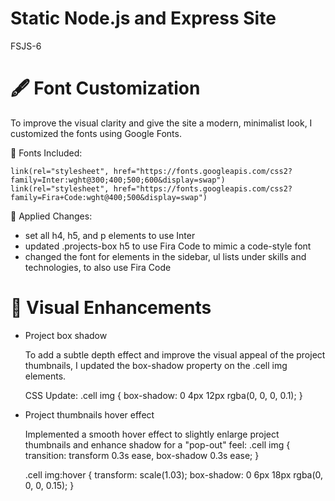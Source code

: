 # Static Node.js and Express Site
FSJS-6

# 🖋 Font Customization
To improve the visual clarity and give the site a modern, minimalist look, I customized the fonts using Google Fonts.

🔗 Fonts Included:

    link(rel="stylesheet", href="https://fonts.googleapis.com/css2?family=Inter:wght@300;400;500;600&display=swap")
    link(rel="stylesheet", href="https://fonts.googleapis.com/css2?family=Fira+Code:wght@400;500&display=swap")

🎨 Applied Changes:
 - set all h4, h5, and p elements to use Inter
 - updated .projects-box h5 to use Fira Code to mimic a code-style font
 - changed the font for elements in the sidebar, ul lists under skills and technologies, to also use Fira Code


# 🎨 Visual Enhancements

* Project box shadow

    To add a subtle depth effect and improve the visual appeal of the project thumbnails, I updated the box-shadow property on the .cell img elements.

    CSS Update:
    .cell img {
    box-shadow: 0 4px 12px rgba(0, 0, 0, 0.1);
    }

* Project thumbnails hover effect

    Implemented a smooth hover effect to slightly enlarge project thumbnails and enhance shadow for a "pop-out" feel:
    .cell img {
    transition: transform 0.3s ease, box-shadow 0.3s ease;
    }

    .cell img:hover {
    transform: scale(1.03);
    box-shadow: 0 6px 18px rgba(0, 0, 0, 0.15);
    }
